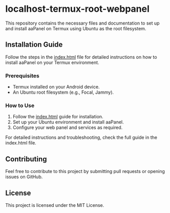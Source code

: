 # localhost-termux-root-webpanel

This repository contains the necessary files and documentation to set up and install aaPanel on Termux using Ubuntu as the root filesystem.

## Installation Guide

Follow the steps in the [index.html](index.html) file for detailed instructions on how to install aaPanel on your Termux environment.

### Prerequisites
- Termux installed on your Android device.
- An Ubuntu root filesystem (e.g., Focal, Jammy).

### How to Use
1. Follow the [index.html](index.html) guide for installation.
2. Set up your Ubuntu environment and install aaPanel.
3. Configure your web panel and services as required.

For detailed instructions and troubleshooting, check the full guide in the index.html file.

## Contributing
Feel free to contribute to this project by submitting pull requests or opening issues on GitHub.

## License
This project is licensed under the MIT License.
